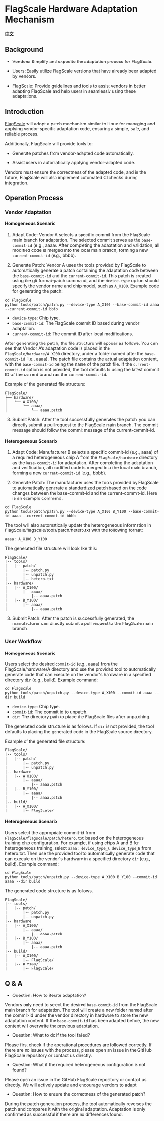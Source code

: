 # FlagScale Hardware Adaptation Mechanism

[中文](./README_CN.md)

## Background

- Vendors: Simplify and expedite the adaptation process for FlagScale.

- Users: Easily utilize FlagScale versions that have already been adapted by vendors.

- FlagScale: Provide guidelines and tools to assist vendors in better adapting FlagScale and help users in seamlessly using these adaptations.

## Introduction

[FlagScale](https://github.com/FlagOpen/FlagScale.git) will adopt a patch mechanism similar to Linux for managing and applying vendor-specific adaptation code, ensuring a simple, safe, and reliable process.

Additionally, FlagScale will provide tools to:

- Generate patches from vendor-adapted code automatically.

- Assist users in automatically applying vendor-adapted code.

Vendors must ensure the correctness of the adapted code, and in the future, FlagScale will also implement automated CI checks during integration.

## Operation Process

### Vendor Adaptation

#### Homogeneous Scenario

1. Adapt Code: Vendor A selects a specific commit from the FlagScale main branch for adaptation. The selected commit serves as the `base-commit-id` (e.g., aaaa). After completing the adaptation and validation, all modified code is merged into the local main branch, forming a new `current-commit-id` (e.g., bbbb).

2. Generate Patch: Vendor A uses the tools provided by FlagScale to automatically generate a patch containing the adaptation code between the `base-commit-id` and the `current-commit-id`. This patch is created using the git format-patch command, and the `device-type` option should specify the vendor name and chip model, such as `A_X100`. Example code for generating the patch:

```
cd FlagScale
python tools/patch/patch.py --device-type A_X100 --base-commit-id aaaa --current-commit-id bbbb
```

* `device-type`: Chip type.
* `base-commit-id`: The FlagScale commit ID based during vendor adaptation.
* `current-commit-id`: The commit ID after local modifications.

After generating the patch, the file structure will appear as follows. You can see that Vendor A’s adaptation code is placed in the `FlagScale/hardware/A_X100` directory, under a folder named after the `base-commit-id` (i.e., aaaa). The patch file contains the actual adaptation content, with the `base-commit-id` being the name of the patch file. If the `current-commit-id` option is not provided, the tool defaults to using the latest commit ID of the current branch as the `current-commit-id`.

Example of the generated file structure:

```
FlagScale/
├── hardware/
│   └── A_X100/
│       └── aaaa/
│           └── aaaa.patch
```

3. Submit Patch: After the tool successfully generates the patch, you can directly submit a pull request to the FlagScale main branch. The commit message should follow the commit message of the current-commit-id.

#### Heterogeneous Scenario

1. Adapt Code: Manufacturer B selects a specific commit-id (e.g., aaaa) of a required heterogeneous chip A from the `FlagScale/hardware` directory as the `base-commit-id` for adaptation. After completing the adaptation and verification, all modified code is merged into the local main branch, forming a new `current-commit-id` (e.g., bbbb).

2. Generate Patch: The manufacturer uses the tools provided by FlagScale to automatically generate a standardized patch based on the code changes between the base-commit-id and the current-commit-id. Here is an example command:

```
cd FlagScale
python tools/patch/patch.py --device-type A_X100 B_Y100 --base-commit-id aaaa --current-commit-id bbbb
```

The tool will also automatically update the heterogeneous information in FlagScale/flagscale/tools/patch/hetero.txt with the following format:

```
aaaa: A_X100 B_Y100
```

The generated file structure will look like this:

```
FlagScale/
|-- tools/
|   |-- patch/
|       |-- patch.py
|       |-- unpatch.py
|       |-- hetero.txt
|-- hardware/
|   |-- A_X100/
|       |-- aaaa/
|           |-- aaaa.patch
|   |-- B_Y100/
|       |-- aaaa/
|           |-- aaaa.patch
```

3. Submit Patch: After the patch is successfully generated, the manufacturer can directly submit a pull request to the FlagScale main branch.

### User Workflow

#### Homogeneous Scenario

Users select the desired `commit-id` (e.g., aaaa) from the FlagScale/hardware/A directory and use the provided tool to automatically generate code that can execute on the vendor's hardware in a specified directory `dir` (e.g., build). Example command:

```
cd FlagScale
python tools/patch/unpatch.py --device-type A_X100 --commit-id aaaa --dir build
```

* `device-type`: Chip type.
* `commit-id`: The commit id to unpatch.
* `dir`: The directory path to place the FlagScale files after unpatching.

The generated code structure is as follows. If `dir` is not provided, the tool defaults to placing the generated code in the FlagScale source directory.

Example of the generated file structure:

```
FlagScale/
|-- tools/
|   |-- patch/
|       |-- patch.py
|       |-- unpatch.py
|-- hardware
|   |-- A_X100/
|       |-- aaaa/
|           |-- aaaa.patch
|   |-- B_Y100/
|       |-- aaaa/
|           |-- aaaa.patch
|-- build/
|   |-- A_X100/
|       |-- FlagScale/
```

#### Heterogeneous Scenario

Users select the appropriate commit-id from `FlagScale/flagscale/patch/hetero.txt` based on the heterogeneous training chip configuration. For example, if using chips A and B for heterogeneous training, select `aaaa: device_type_A device_type_B` from hetero.txt. Then use the provided tool to automatically generate code that can execute on the vendor's hardware in a specified directory `dir` (e.g., build). Example command:

```
cd FlagScale
python tools/patch/unpatch.py --device-type A_X100 B_Y100 --commit-id aaaa --dir build
```

The generated code structure is as follows.

```
FlagScale/
|-- tools/
|   |-- patch/
|       |-- patch.py
|       |-- unpatch.py
|-- hardware
|   |-- A_X100/
|       |-- aaaa/
|           |-- aaaa.patch
|   |-- B_Y100/
|       |-- aaaa/
|           |-- aaaa.patch
|-- build/
|   |-- A_X100/
|       |-- FlagScale/
|   |-- B_Y100/
|       |-- FlagScale/
```

## Q & A

* Question: How to iterate adaptation?

Vendors only need to select the desired `base-commit-id` from the FlagScale main branch for adaptation. The tool will create a new folder named after the commit-id under the vendor directory in hardware to store the new adaptation content. If the `base-commit-id` has been adapted before, the new content will overwrite the previous adaptation.

* Question: What to do if the tool failed?

Please first check if the operational procedures are followed correctly. If there are no issues with the process, please open an issue in the GitHub FlagScale repository or contact us directly.

* Question: What if the required heterogeneous configuration is not found?

Please open an issue in the GitHub FlagScale repository or contact us directly. We will actively update and encourage vendors to adapt.

* Question: How to ensure the correctness of the generated patch?

During the patch generation process, the tool automatically reverses the patch and compares it with the original adaptation. Adaptation is only confirmed as successful if there are no differences found.
